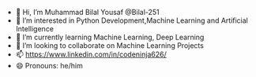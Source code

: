 - 👋 Hi, I’m Muhammad Bilal Yousaf @Bilal-251
- 👀 I’m interested in Python Development,Machine Learning and Artificial Intelligence
- 🌱 I’m currently learning Machine Learning, Deep Learning
- 💞️ I’m looking to collaborate on Machine Learning Projects
- 📫 https://www.linkedin.com/in/codeninja626/
- 😄 Pronouns: he/him


<!---
Bilal-251/Bilal-251 is a ✨ special ✨ repository because its `README.md` (this file) appears on your GitHub profile.
You can click the Preview link to take a look at your changes.
--->
